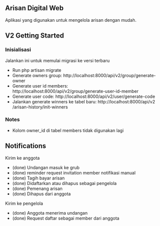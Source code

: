 
## Arisan Digital Web

Aplikasi yang digunakan untuk mengelola arisan dengan mudah.

## V2 Getting Started

### Inisialisasi
Jalankan ini untuk memulai migrasi ke versi terbaru
- Run php artisan migrate
- Generate owners group: http://localhost:8000/api/v2/group/generate-owner
- Generate user id members: http://localhost:8000/api/v2/group/generate-user-id-member
- Generate user code: http://localhost:8000/api/v2/user/generate-code
- Jalankan generate winners ke tabel baru: http://localhost:8000/api/v2
/arisan-history/init-winners

### Notes
- Kolom owner_id di tabel members tidak digunakan lagi

## Notifications
Kirim ke anggota
- (done) Undangan masuk ke grub
- (done) reminder request invitation member notifikasi manual
- (done) Tagih bayar arisan
- (done) Didaftarkan atau dihapus sebagai pengelola
- (done) Pemenang arisan
- (done) Dihapus dari anggota

Kirim ke pengelola
- (done) Anggota menerima undangan
- (done) Request daftar sebagai member dari anggota
